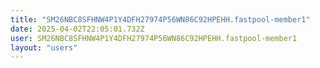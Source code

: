 ```yaml
---
title: "SM26NBC8SFHNW4P1Y4DFH27974P56WN86C92HPEHH.fastpool-member1"
date: 2025-04-02T22:05:01.732Z
user: SM26NBC8SFHNW4P1Y4DFH27974P56WN86C92HPEHH.fastpool-member1
layout: "users"
---
```

    